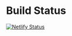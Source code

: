 # Build Status
[![Netlify Status](https://api.netlify.com/api/v1/badges/32c1f008-bc96-45a4-b524-dc2ae1262c47/deploy-status)](https://app.netlify.com/sites/eloquent-goldstine-02c2c0/deploys)
